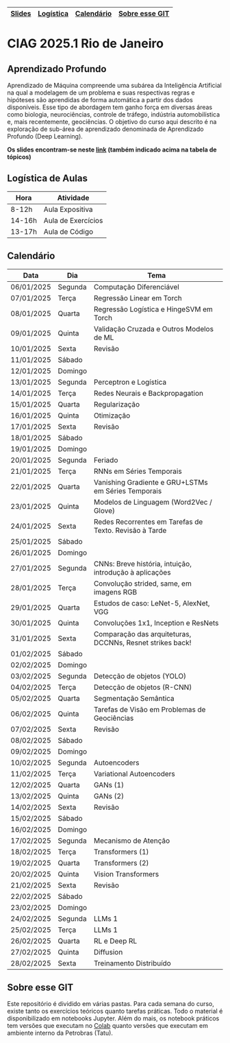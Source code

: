 | [Slides](https://drive.google.com/drive/folders/1EK9_YrhJYX2UvyvZV4pXmVpHRz9pn61s?usp=sharing)  | [Logística](#logistica) | [Calendário](#calendario) | [Sobre esse GIT](#material)  | 
|-------------------------------------------------------------------------------------------------|-------------------------|---------------------------|------------------------------|

# CIAG 2025.1 Rio de Janeiro 

## Aprendizado Profundo

Aprendizado  de  Máquina  compreende  uma  subárea  da  Inteligência  Artificial  na qual  a  modelagem  de  um  problema  e  suas  respectivas regras  e  hipóteses são aprendidas  de  forma  automática  a  partir  dos  dados  disponíveis.  Esse  tipo  de abordagem  tem  ganho  força  em  diversas  áreas  como  biologia,  neurociências, controle  de  tráfego,  indústria  automobilística  e,  mais  recentemente,  geociências. O objetivo do curso aqui descrito é na exploração de sub-área de aprendizado denominada de Aprendizado Profundo (Deep Learning).

**Os slides encontram-se neste [link](https://drive.google.com/drive/folders/1EK9_YrhJYX2UvyvZV4pXmVpHRz9pn61s?usp=sharing) (também indicado acima na tabela de tópicos)**

<a name="logistica"/>

## Logística de Aulas

|  Hora  |  Atividade         |
|--------|--------------------|
| 8-12h  | Aula Expositiva    |
| 14-16h | Aula de Exercícios |
| 13-17h | Aula de Código     |

<a name="calendario"/>

## Calendário

| Data       | Dia       | Tema                                                     |
|------------|-----------|---------------------------------------------------------|
| 06/01/2025 | Segunda   | Computação Diferenciável                                 |
| 07/01/2025 | Terça     | Regressão Linear em Torch                                |
| 08/01/2025 | Quarta    | Regressão Logística e HingeSVM em Torch                 |
| 09/01/2025 | Quinta    | Validação Cruzada e Outros Modelos de ML                |
| 10/01/2025 | Sexta     | Revisão                                                 |
| 11/01/2025 | Sábado    |                                                         |
| 12/01/2025 | Domingo   |                                                         |
| 13/01/2025 | Segunda   | Perceptron e Logística                                  |
| 14/01/2025 | Terça     | Redes Neurais e Backpropagation                         |
| 15/01/2025 | Quarta    | Regularização                                           |
| 16/01/2025 | Quinta    | Otimização                                              |
| 17/01/2025 | Sexta     | Revisão                                                 |
| 18/01/2025 | Sábado    |                                                         |
| 19/01/2025 | Domingo   |                                                         |
| 20/01/2025 | Segunda   | Feriado                                                 |
| 21/01/2025 | Terça     | RNNs em Séries Temporais                                |
| 22/01/2025 | Quarta    | Vanishing Gradiente e GRU+LSTMs em Séries Temporais     |
| 23/01/2025 | Quinta    | Modelos de Linguagem (Word2Vec / Glove)                 |
| 24/01/2025 | Sexta     | Redes Recorrentes em Tarefas de Texto. Revisão à Tarde  |
| 25/01/2025 | Sábado    |                                                         |
| 26/01/2025 | Domingo   |                                                         |
| 27/01/2025 | Segunda   | CNNs: Breve história, intuição, introdução à aplicações |
| 28/01/2025 | Terça     | Convolução strided, same, em imagens RGB                |
| 29/01/2025 | Quarta    | Estudos de caso: LeNet-5, AlexNet, VGG                  |
| 30/01/2025 | Quinta    | Convoluções 1x1, Inception e ResNets                    |
| 31/01/2025 | Sexta     | Comparação das arquiteturas, DCCNNs, Resnet strikes back! |
| 01/02/2025 | Sábado    |                                                         |
| 02/02/2025 | Domingo   |                                                         |
| 03/02/2025 | Segunda   | Detecção de objetos (YOLO)                              |
| 04/02/2025 | Terça     | Detecção de objetos (R-CNN)                             |
| 05/02/2025 | Quarta    | Segmentação Semântica                                   |
| 06/02/2025 | Quinta    | Tarefas de Visão em Problemas de Geociências            |
| 07/02/2025 | Sexta     | Revisão                                                 |
| 08/02/2025 | Sábado    |                                                         |
| 09/02/2025 | Domingo   |                                                         |
| 10/02/2025 | Segunda   | Autoencoders                                            |
| 11/02/2025 | Terça     | Variational Autoencoders                                |
| 12/02/2025 | Quarta    | GANs (1)                                                |
| 13/02/2025 | Quinta    | GANs (2)                                                |
| 14/02/2025 | Sexta     | Revisão                                                 |
| 15/02/2025 | Sábado    |                                                         |
| 16/02/2025 | Domingo   |                                                         |
| 17/02/2025 | Segunda   | Mecanismo de Atenção                                    |
| 18/02/2025 | Terça     | Transformers (1)                                        |
| 19/02/2025 | Quarta    | Transformers (2)                                        |
| 20/02/2025 | Quinta    | Vision Transformers                                     |
| 21/02/2025 | Sexta     | Revisão                                                 |
| 22/02/2025 | Sábado    |                                                         |
| 23/02/2025 | Domingo   |                                                         |
| 24/02/2025 | Segunda   | LLMs 1                                                  |
| 25/02/2025 | Terça     | LLMs 1                                                  |
| 26/02/2025 | Quarta    | RL e Deep RL                                            |
| 27/02/2025 | Quinta    | Diffusion                                               |
| 28/02/2025 | Sexta     | Treinamento Distribuído                                 |

<a name="material"/>

## Sobre esse GIT

Este repositório é dividido em várias pastas. Para cada semana do curso, existe tanto os exercícios
teóricos quanto tarefas práticas. Todo o material é disponibilizado em notebooks Jupyter. Além do
mais, os notebook práticos tem versões que executam no [Colab](https://colab.research.google.com/)
quanto versões que executam em ambiente interno da Petrobras (Tatu).
